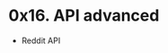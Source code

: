 <!DOCTYPE html>
<html>
<head>
<meta charset="UTF-8">
</head>
  <body>
    <h1>0x16. API advanced</h1>
    <ul>
      <li>Reddit API</li>
    </ul>
  </body>
